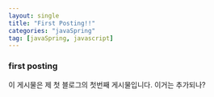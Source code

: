 ```yaml
---
layout: single
title: "First Posting!!"
categories: "javaSpring"
tag: [javaSpring, javascript]
---
```


### first posting
이 게시물은 제 첫 블로그의 첫번째 게시물입니다.
이거는 추가되나?
